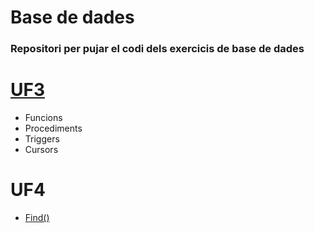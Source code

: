 # Base de dades

### Repositori per pujar el codi dels exercicis de base de dades
# [UF3](https://github.com/dromero4/Base-de-dades/tree/7f4247e86b6d1894903b54f5cd5c1253ea3760b8/UF3)
- Funcions
- Procediments
- Triggers
- Cursors

# UF4
- [Find()](https://github.com/dromero4/Base-de-dades/blob/a3d869d4dfbd7a57f23239ff0739b0aed1a71769/UF4/Exercici%201.md)
